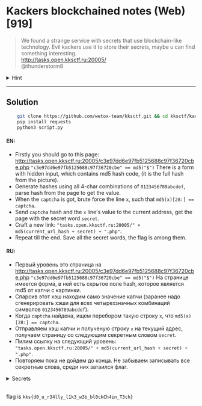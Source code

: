 # Kackers blockchained notes (Web) [919]

> We found a strange service with secrets that use blockchain-like technology. 
> Evil kackers use it to store their secrets, maybe u can find something interesting.
> <br> http://tasks.open.kksctf.ru:20005/ 
> <br> @thunderstorm8

<details>
  <summary>Hint</summary>
  Next secret is chained to previous, link to next secret contains current location and current secret (except first step)
</details>

---

## Solution

```bash
    git clone https://github.com/wetox-team/kksctf.git && cd kksctf/kackers-blockchained-notes
    pip install requests
    python3 script.py
```

#### EN:
* Firstly you should go to this page: http://tasks.open.kksctf.ru:20005/c3e97dd6e97fb5125688c97f36720cbe.php
`"c3e97dd6e97fb5125688c97f36720cbe" == md5("$")` There is a form with hidden input, which contains md5 hash code, 
(it is the full hash from the picture). 
* Generate hashes using all 4-char combinations of `0123456789abcdef`, parse hash from the page to get the value.
* When the `captcha` is got, brute force the line `x`, such that `md5(x)[28:] == captcha`. 
* Send `captcha` hash and the `x` line's value to the current address, get the page with the secret word `secret`. 
* Craft a new link: 
    `"tasks.open.kksctf.ru:20005/" + md5(current_url_hash + secret) + ".php"`. 
* Repeat till the end. Save all the secret words, the flag is among them.

#### RU:
  * Первый уровень это страница на http://tasks.open.kksctf.ru:20005/c3e97dd6e97fb5125688c97f36720cbe.php
    `"c3e97dd6e97fb5125688c97f36720cbe" == md5("$")` На странице имеется форма, в ней есть скрытое поле hash, 
    которое является md5 от капчи с картинки. 
  * Спарсив этот хэш находим само значение капчи (заранее надо сгенерировать 
    хэши для всех четырехзначных комбинаций символов `0123456789abcdef`). 
  * Когда `captcha` найдена, ищем перебором такую строку `x`, что `md5(x)[28:] == captcha`. 
  * Отправляем хэш капчи и полученую строку `x` на текущий адрес, получаем страницу со следующим секретным словом `secret`. 
  * Пилим ссылку на следующий уровень: 
      `"tasks.open.kksctf.ru:20005/" + md5(current_url_hash + secret) + ".php"`. 
  * Повторяем пока не дойдем до конца. Не забываем записывать все секретные слова, среди них затаился флаг.

<details>
  <summary>Secrets</summary>
   Lorem ipsum dolor sit amet, consectetur adipiscing elit. Maecenas in felis iaculis, venenatis enim sed, auctor ipsum. 
   Vestibulum dictum nisl vel faucibus condimentum. Sed eu risus vitae enim tempus efficitur. Maecenas lacinia sodales 
   ipsum sed congue. Sed porttitor tempus libero, sit amet molestie justo. Nullam pulvinar bibendum elit, nec finibus 
   nisl egestas eu. Suspendisse interdum, urna at efficitur pretium, felis tellus efficitur tellus, blandit cursus metus 
   turpis vel enim. Donec nec erat finibus eros fringilla accumsan ac in lectus. Phasellus eu felis consectetur, varius
   elit consectetur, feugiat odio. Morbi malesuada tellus ac nisi fringilla iaculis. Sed sed lacus ullamcorper, dictum 
   dui non, mattis purus. Proin fermentum egestas enim non varius. Pellentesque feugiat sapien felis, id efficitur mi 
   tincidunt et. Curabitur eu bibendum orci, sit amet blandit dui. Aliquam porttitor ac nisi eget porttitor. Aliquam 
   eget eleifend quam. Integer hendrerit ligula vel enim sagittis tincidunt. Sed vitae felis a mi sodales sagittis at in 
   diam. Vestibulum scelerisque egestas turpis eget ultrices. Cras quis suscipit mauris. Vivamus egestas mattis metus, 
   a ornare ligula ultrices nec. Duis quis ipsum non arcu placerat fringilla ac a quam. Nam lobortis, erat eget egestas 
   semper, est sem mollis quam, nec gravida purus nisl et nunc. Sed eu est lorem. In venenatis scelerisque justo, ac 
   viverra nibh. Donec non vestibulum dui. Sed pulvinar, nunc non lobortis condimentum, risus leo finibus libero, vel 
   accumsan urna neque a nisi. Phasellus lorem velit, facilisis quis condimentum vitae, fermentum sed mi. Nulla et ipsum 
   eget purus finibus facilisis. Nulla id justo at lorem vehicula efficitur. Suspendisse sagittis nec tellus ac ullamcorper. 
   Duis tincidunt non urna a commodo. Curabitur enim metus, viverra sit amet venenatis eget,
   k k s lbrace d0 _ u _ r34lly _ l1k3 _ w3b _ bl0ckCh4in _ T3ch rbrace consectetur a est. Duis ac velit in risus consectetur
   consectetur. Donec volutpat ipsum tempor efficitur condimentum. Maecenas dictum, eros a ornare efficitur, quam dui mollis 
   ante, nec feugiat risus leo quis augue. Donec ex arcu, malesuada sed bibendum vel, rutrum at purus. Maecenas blandit 
   tristique lorem, sed consequat felis. Praesent faucibus turpis quis vehicula mattis. Ut sed euismod libero. Maecenas 
   non quam eget ex laoreet hendrerit porta vitae arcu. Donec id magna egestas, vehicula libero sed, faucibus tellus. 
   Pellentesque in scelerisque dolor. Aenean vel eros suscipit ligula tincidunt lacinia a eleifend magna. Phasellus 
   interdum nibh et mauris efficitur commodo. Aenean auctor libero fermentum tempus consectetur. Aliquam lobortis molestie 
   imperdiet. Aliquam ut interdum lacus, sed maximus dui. In nunc mi, sagittis ac velit ut, laoreet hendrerit felis. Nunc 
   ante felis, commodo nec aliquam id, posuere ut augue. 
</details>
<br>

flag is `kks{d0_u_r34lly_l1k3_w3b_bl0ckCh4in_T3ch}`
